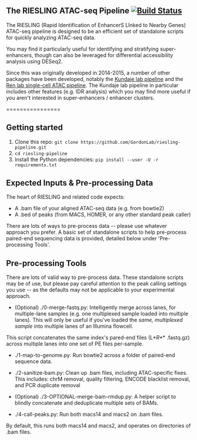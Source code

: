 ## The RIESLING ATAC-seq Pipeline [![Build Status](https://travis-ci.org/GordonLab/riesling-pipeline.svg?branch=master)](https://travis-ci.org/GordonLab/riesling-pipeline)

The RIESLING (Rapid Identification of EnhancerS LInked to Nearby Genes) ATAC-seq pipeline is designed to be an efficient set of standalone scripts for quickly analyzing ATAC-seq data.

You may find it particularly useful for identifying and stratifying super-enhancers, though can also be leveraged for differential accessibility analysis using DESeq2.

Since this was originally developed in 2014-2015, a number of other packages have been developed, notably the [Kundaje lab pipeline](https://github.com/kundajelab/atac_dnase_pipelines) and the [Ren lab single-cell ATAC pipeline](https://github.com/r3fang/scATAC). The Kundaje lab pipeline in particular includes other features (e.g. IDR analysis) which you may find more useful if you aren't interested in super-enhancers / enhancer clusters.

================

## Getting started
1. Clone this repo: `git clone https://github.com/GordonLab/riesling-pipeline.git`
2. `cd riesling-pipeline`
3. Install the Python dependencies: `pip install --user -U -r requirements.txt`

<!---
# A Working Example

** (Coming soon) **
--->

## Expected Inputs & Pre-processing Data

The heart of RIESLING and related code expects:

* A .bam file of your aligned ATAC-seq data (e.g. from bowtie2)
* A .bed of peaks (from MACS, HOMER, or any other standard peak caller)

There are lots of ways to pre-process data -- please use whatever approach you prefer. A basic set of standalone
scripts to help pre-process paired-end sequencing data is provided, detailed below under 'Pre-processing Tools'.

<!---
## Calling Super-Enhancers, Stretch Enhancers, and more

** (Full example coming soon) **

## Differential Accessibility Analyses (e.g. with DESeq2)

** (Full example coming soon) **
*/
-->

## Pre-processing Tools

There are lots of valid way to pre-process data. These standalone scripts may be of use, but please pay careful attention
to the peak calling settings you use -- as the defaults may not be applicable to your experimental approach.


* (Optional) ./0-merge-fastq.py: Intelligently merge across lanes, for multiple-lane samples (e.g. one multiplexed sample loaded into multiple lanes).
This will only be useful if you've loaded the *same, multiplexed sample* into multiple lanes of an Illumina flowcell.

This script concatenates the same index's pared-end files (L*_R*_* .fastq.gz) across multiple lanes into one set of PE files per-sample.


* ./1-map-to-genome.py: Run bowtie2 across a folder of paired-end sequence data.

* ./2-sanitize-bam.py: Clean up .bam files, including ATAC-specific fixes.
This includes: chrM removal, quality filtering, ENCODE blacklist removal, and PCR duplicate removal

* (Optional) ./3-OPTIONAL-merge-bam-rmdup.py: A helper script to blindly concatenate and deduplicate multiple sets of BAMs.

* ./4-call-peaks.py: Run both macs14 and macs2 on .bam files.

By default, this runs both macs14 and macs2, and operates on directories of .bam files.
